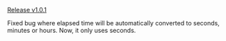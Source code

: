 [Release v1.0.1](https://github.com/yusuzech/timeR/releases/tag/v1.0.1)

Fixed bug where elapsed time will be automatically converted to seconds, minutes or hours. Now, it only uses seconds.

